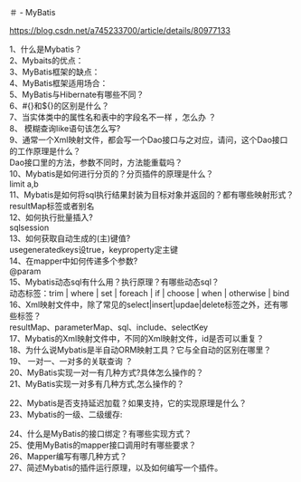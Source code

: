 ＃ - 
MyBatis

https://blog.csdn.net/a745233700/article/details/80977133

1、什么是Mybatis？<br/>
2、Mybaits的优点：<br/>
3、MyBatis框架的缺点：<br/>
4、MyBatis框架适用场合：<br/>
5、MyBatis与Hibernate有哪些不同？<br/>
6、#{}和${}的区别是什么？<br/>
7、当实体类中的属性名和表中的字段名不一样 ，怎么办 ？<br/>
8、 模糊查询like语句该怎么写?<br/>
9、通常一个Xml映射文件，都会写一个Dao接口与之对应，请问，这个Dao接口的工作原理是什么？<br/>
Dao接口里的方法，参数不同时，方法能重载吗？<br/>
10、Mybatis是如何进行分页的？分页插件的原理是什么？<br/>
limit a,b<br/>
11、Mybatis是如何将sql执行结果封装为目标对象并返回的？都有哪些映射形式？<br/>
resultMap标签或者别名<br/>
12、如何执行批量插入?<br/>
sqlsession<br/>
13、如何获取自动生成的(主)键值?<br/>
usegeneratedkeys设true，keyproperty定主键<br/>
14、在mapper中如何传递多个参数?<br/>
@param<br/>
15、Mybatis动态sql有什么用？执行原理？有哪些动态sql？<br/>
动态标签：trim | where | set | foreach | if | choose | when | otherwise | bind<br/>
16、Xml映射文件中，除了常见的select|insert|updae|delete标签之外，还有哪些标签？<br/>
resultMap、parameterMap、sql、include、selectKey  <br/>
17、Mybatis的Xml映射文件中，不同的Xml映射文件，id是否可以重复？<br/>
18、为什么说Mybatis是半自动ORM映射工具？它与全自动的区别在哪里？<br/>
19、 一对一、一对多的关联查询 ？<br/>
20、MyBatis实现一对一有几种方式?具体怎么操作的？<br/>
21、MyBatis实现一对多有几种方式,怎么操作的？<br/>

22、Mybatis是否支持延迟加载？如果支持，它的实现原理是什么？<br/>
23、Mybatis的一级、二级缓存:<br/>

24、什么是MyBatis的接口绑定？有哪些实现方式？<br/>
25、使用MyBatis的mapper接口调用时有哪些要求？<br/>
26、Mapper编写有哪几种方式？<br/>
27、简述Mybatis的插件运行原理，以及如何编写一个插件。<br/>
